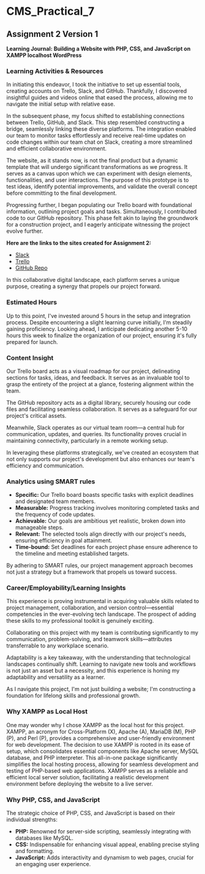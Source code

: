 # CMS_Practical_7

## Assignment 2 Version 1

**Learning Journal: Building a Website with PHP, CSS, and JavaScript on XAMPP localhost WordPress**

### Learning Activities & Resources

In initiating this endeavor, I took the initiative to set up essential tools, creating accounts on Trello, Slack, and GitHub. Thankfully, I discovered insightful guides and videos online that eased the process, allowing me to navigate the initial setup with relative ease.

In the subsequent phase, my focus shifted to establishing connections between Trello, GitHub, and Slack. This step resembled constructing a bridge, seamlessly linking these diverse platforms. The integration enabled our team to monitor tasks effortlessly and receive real-time updates on code changes within our team chat on Slack, creating a more streamlined and efficient collaborative environment.

The website, as it stands now, is not the final product but a dynamic template that will undergo significant transformations as we progress. It serves as a canvas upon which we can experiment with design elements, functionalities, and user interactions. The purpose of this prototype is to test ideas, identify potential improvements, and validate the overall concept before committing to the final development.

Progressing further, I began populating our Trello board with foundational information, outlining project goals and tasks. Simultaneously, I contributed code to our GitHub repository. This phase felt akin to laying the groundwork for a construction project, and I eagerly anticipate witnessing the project evolve further.

**Here are the links to the sites created for Assignment 2:**

- [Slack](https://app.slack.com/client/T06B9L7KLUA/C06B9L7LDH8)
- [Trello](https://trello.com/b/M3w6nhDg/team3-academixconnect)
- [GitHub Repo](https://github.com/IsaiahWang/AcademixConnect)

In this collaborative digital landscape, each platform serves a unique purpose, creating a synergy that propels our project forward.

### Estimated Hours

Up to this point, I've invested around 5 hours in the setup and integration process. Despite encountering a slight learning curve initially, I'm steadily gaining proficiency. Looking ahead, I anticipate dedicating another 5-10 hours this week to finalize the organization of our project, ensuring it's fully prepared for launch.

### Content Insight

Our Trello board acts as a visual roadmap for our project, delineating sections for tasks, ideas, and feedback. It serves as an invaluable tool to grasp the entirety of the project at a glance, fostering alignment within the team.

The GitHub repository acts as a digital library, securely housing our code files and facilitating seamless collaboration. It serves as a safeguard for our project's critical assets.

Meanwhile, Slack operates as our virtual team room—a central hub for communication, updates, and queries. Its functionality proves crucial in maintaining connectivity, particularly in a remote working setup.

In leveraging these platforms strategically, we've created an ecosystem that not only supports our project's development but also enhances our team's efficiency and communication.

### Analytics using SMART rules

- **Specific:** Our Trello board boasts specific tasks with explicit deadlines and designated team members.
- **Measurable:** Progress tracking involves monitoring completed tasks and the frequency of code updates.
- **Achievable:** Our goals are ambitious yet realistic, broken down into manageable steps.
- **Relevant:** The selected tools align directly with our project's needs, ensuring efficiency in goal attainment.
- **Time-bound:** Set deadlines for each project phase ensure adherence to the timeline and meeting established targets.

By adhering to SMART rules, our project management approach becomes not just a strategy but a framework that propels us toward success.

### Career/Employability/Learning Insights

This experience is proving instrumental in acquiring valuable skills related to project management, collaboration, and version control—essential competencies in the ever-evolving tech landscape. The prospect of adding these skills to my professional toolkit is genuinely exciting.

Collaborating on this project with my team is contributing significantly to my communication, problem-solving, and teamwork skills—attributes transferrable to any workplace scenario.

Adaptability is a key takeaway, with the understanding that technological landscapes continually shift. Learning to navigate new tools and workflows is not just an asset but a necessity, and this experience is honing my adaptability and versatility as a learner.

As I navigate this project, I'm not just building a website; I'm constructing a foundation for lifelong skills and professional growth.

### Why XAMPP as Local Host

One may wonder why I chose XAMPP as the local host for this project. XAMPP, an acronym for Cross-Platform (X), Apache (A), MariaDB (M), PHP (P), and Perl (P), provides a comprehensive and user-friendly environment for web development. The decision to use XAMPP is rooted in its ease of setup, which consolidates essential components like Apache server, MySQL database, and PHP interpreter. This all-in-one package significantly simplifies the local hosting process, allowing for seamless development and testing of PHP-based web applications. XAMPP serves as a reliable and efficient local server solution, facilitating a realistic development environment before deploying the website to a live server.

### Why PHP, CSS, and JavaScript

The strategic choice of PHP, CSS, and JavaScript is based on their individual strengths:

- **PHP:** Renowned for server-side scripting, seamlessly integrating with databases like MySQL.
- **CSS:** Indispensable for enhancing visual appeal, enabling precise styling and formatting.
- **JavaScript:** Adds interactivity and dynamism to web pages, crucial for an engaging user experience.
